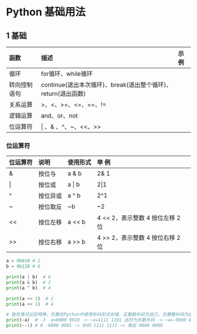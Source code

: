 # Python 基础用法

## 1 基础

| 函数     | 描述                                          | 示例 |
|:-------|:--------------------------------------------|:---|
| 循环     | for循环、while循环                                |    |
| 转向控制语句 | continue(退出本次循环)、break(退出整个循环)、return(退出函数) |    |
| 关系运算   | >、<、>=、<=、==、!=                             |    |
| 逻辑运算   | and、or、not                                    |    |
| 位运算符   | \| 、& 、^、~、<<、>>                            |    |


### 位运算符
| 位运算符 | 说明    | 使用形式 | 举 例                         |
|:-------|:--------|:-------|:------------------------------|
| &      | 按位与   | a & b   | 2& 1                         |
| \|     | 按位或   | a \| b  | 2\|1                         |
| ^      | 按位异或 | a ^ b   | 2^1                          |
| ~      | 按位取反 | ~b      | ~2                           |
| <<     | 按位左移 | a << b  | 4 << 2，表示整数 4 按位左移 2 位 |
| >>     | 按位右移 | a >> b  | 4 >> 2，表示整数 4 按位右移 2 位 |
```python
a = 0b010 # 2
b = 0b110 # 6

print(a | b)  # 6
print(a & b)  # 2
print(a ^ b)  # 4

print(a >> 1)  # 1
print(a << 1)  # 4

# 取反情况比较特殊，负数在Python中使用补码形式存储，正整数补码为自己，负整数补码为自身绝对值取反+1
print(~a)  # -3  a=0000 0010 -> ~a=1111 1101 此时为负数补码 -> ~a=-0000 0011即-3 转换为原码
print(~-1) # 0 -0000 0001 -> 补码 1111 1111 —> 取反 0000 0000

```